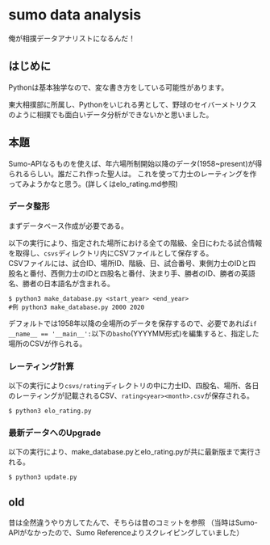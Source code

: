 # sumo data analysis

俺が相撲データアナリストになるんだ！

## はじめに

Pythonは基本独学なので、変な書き方をしている可能性があります。

東大相撲部に所属し、Pythonをいじれる男として、野球のセイバーメトリクスのように相撲でも面白いデータ分析ができないかと思いました。

## 本題
Sumo-APIなるものを使えば、年六場所制開始以降のデータ(1958~present)が得られるらしい。誰だこれ作った聖人は。
これを使って力士のレーティングを作ってみようかなと思う。(詳しくはelo_rating.md参照)


### データ整形
まずデータベース作成が必要である。

以下の実行により、指定された場所における全ての階級、全日にわたる試合情報を取得し、`csvs`ディレクトリ内にCSVファイルとして保存する。<br>
CSVファイルには、試合ID、場所ID、階級、日、試合番号、東側力士のIDと四股名と番付、西側力士のIDと四股名と番付、決まり手、勝者のID、勝者の英語名、勝者の日本語名が含まれる。
```commandline
$ python3 make_database.py <start_year> <end_year>
#例 python3 make_database.py 2000 2020
```
デフォルトでは1958年以降の全場所のデータを保存するので、必要であれば`if __name__ == '__main__':`以下の`basho`(YYYYMM形式)を編集すると、指定した場所のCSVが作られる。

### レーティング計算
以下の実行により`csvs/rating`ディレクトリの中に力士ID、四股名、場所、各日のレーティングが記載されるCSV、`rating<year><month>.csv`が保存される。
```commandline
$ python3 elo_rating.py
```

### 最新データへのUpgrade
以下の実行により、make_database.pyとelo_rating.pyが共に最新版まで実行される。
```commandline
$ python3 update.py
```

## old
昔は全然違うやり方してたんで、そちらは昔のコミットを参照
（当時はSumo-APIがなかったので、Sumo Referenceよりスクレイピングしていました）


